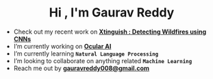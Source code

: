 <h1 align="center">Hi , I'm Gaurav Reddy</h1> 


-  Check out my recent work on [**Xtinguish : Detecting Wildfires using CNNs**](https://github.com/gauravreddy08/Xtinguish)
-  I’m currently working on [**Ocular AI**](https://github.com/gauravreddy08/)
-  I’m currently learning **`Natural Language Processing`**  
-  I’m looking to collaborate on anything related **`Machine Learning`**  
-  Reach me out by [**gauravreddy008@gmail.com** ](mailto:gauravreddy008@gmail.com)
